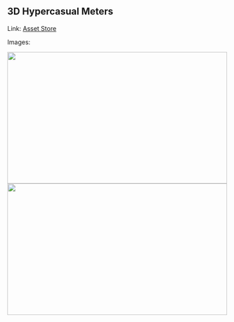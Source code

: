 ## 3D Hypercasual Meters

Link: [Asset Store](https://assetstore.unity.com/packages/3d/props/3d-hypercasual-meters-199409)

Images:

<img src="https://assetstorev1-prd-cdn.unity3d.com/key-image/0282df99-34a3-40ac-ba08-0c3726313d8c.webp" width="500" height="300">
<img src="https://assetstorev1-prd-cdn.unity3d.com/package-screenshot/1adbdc07-77fb-4486-ab21-8a9044dcf6e7.webp" width="500" height="300">

